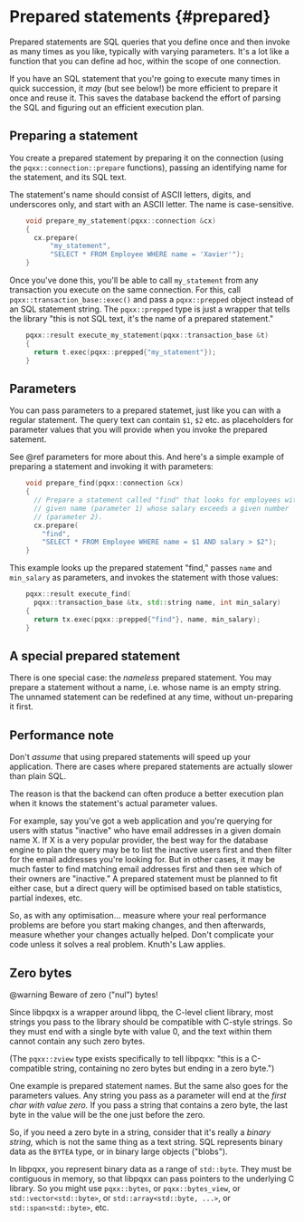 Prepared statements                    {#prepared}
===================

Prepared statements are SQL queries that you define once and then invoke
as many times as you like, typically with varying parameters.  It's a lot like
a function that you can define ad hoc, within the scope of one connection.

If you have an SQL statement that you're going to execute many times in
quick succession, it _may_ (but see below!) be more efficient to prepare it
once and reuse it.  This saves the database backend the effort of parsing the
SQL and figuring out an efficient execution plan.


Preparing a statement
---------------------

You create a prepared statement by preparing it on the connection (using the
`pqxx::connection::prepare` functions), passing an identifying name for the
statement, and its SQL text.

The statement's name should consist of ASCII letters, digits, and underscores
only, and start with an ASCII letter.  The name is case-sensitive.

```cxx
    void prepare_my_statement(pqxx::connection &cx)
    {
      cx.prepare(
          "my_statement",
          "SELECT * FROM Employee WHERE name = 'Xavier'");
    }
```

Once you've done this, you'll be able to call `my_statement` from any
transaction you execute on the same connection.  For this, call
`pqxx::transaction_base::exec()` and pass a `pqxx::prepped` object instead of
an SQL statement string.  The `pqxx::prepped` type is just a wrapper that tells
the library "this is not SQL text, it's the name of a prepared statement."

```cxx
    pqxx::result execute_my_statement(pqxx::transaction_base &t)
    {
      return t.exec(pqxx::prepped{"my_statement"});
    }
```


Parameters
----------

You can pass parameters to a prepared statemet, just like you can with a
regular statement.  The query text can contain `$1`, `$2` etc. as placeholders
for parameter values that you will provide when you invoke the prepared
satement.

See @ref parameters for more about this.  And here's a simple example of
preparing a statement and invoking it with parameters:

```cxx
    void prepare_find(pqxx::connection &cx)
    {
      // Prepare a statement called "find" that looks for employees with a
      // given name (parameter 1) whose salary exceeds a given number
      // (parameter 2).
      cx.prepare(
        "find",
        "SELECT * FROM Employee WHERE name = $1 AND salary > $2");
    }
```

This example looks up the prepared statement "find," passes `name` and
`min_salary` as parameters, and invokes the statement with those values:

```cxx
    pqxx::result execute_find(
      pqxx::transaction_base &tx, std::string name, int min_salary)
    {
      return tx.exec(pqxx::prepped{"find"}, name, min_salary);
    }
```


A special prepared statement
----------------------------

There is one special case: the _nameless_ prepared statement.  You may prepare
a statement without a name, i.e. whose name is an empty string.  The unnamed
statement can be redefined at any time, without un-preparing it first.


Performance note
----------------

Don't _assume_ that using prepared statements will speed up your application.
There are cases where prepared statements are actually slower than plain SQL.

The reason is that the backend can often produce a better execution plan when
it knows the statement's actual parameter values.

For example, say you've got a web application and you're querying for users
with status "inactive" who have email addresses in a given domain name X.  If
X is a very popular provider, the best way for the database engine to plan the
query may be to list the inactive users first and then filter for the email
addresses you're looking for.  But in other cases, it may be much faster to
find matching email addresses first and then see which of their owners are
"inactive."  A prepared statement must be planned to fit either case, but a
direct query will be optimised based on table statistics, partial indexes, etc.

So, as with any optimisation... measure where your real performance problems
are before you start making changes, and then afterwards, measure whether your
changes actually helped.  Don't complicate your code unless it solves a real
problem.  Knuth's Law applies.


Zero bytes
----------

@warning Beware of zero ("nul") bytes!

Since libpqxx is a wrapper around libpq, the C-level client library, most
strings you pass to the library should be compatible with C-style strings.  So
they must end with a single byte with value 0, and the text within them cannot
contain any such zero bytes.

(The `pqxx::zview` type exists specifically to tell libpqxx: "this is a
C-compatible string, containing no zero bytes but ending in a zero byte.")

One example is prepared statement names.  But the same also goes for the
parameters values.  Any string you pass as a parameter will end at the _first
char with value zero._  If you pass a string that contains a zero byte, the
last byte in the value will be the one just before the zero.

So, if you need a zero byte in a string, consider that it's really a _binary
string,_ which is not the same thing as a text string.  SQL represents binary
data as the `BYTEA` type, or in binary large objects ("blobs").

In libpqxx, you represent binary data as a range of `std::byte`.  They must be
contiguous in memory, so that libpqxx can pass pointers to the underlying C
library.  So you might use `pqxx::bytes`, or `pqxx::bytes_view`, or
`std::vector<std::byte>`, or `std::array<std::byte, ...>`, or
`std::span<std::byte>`, etc.

